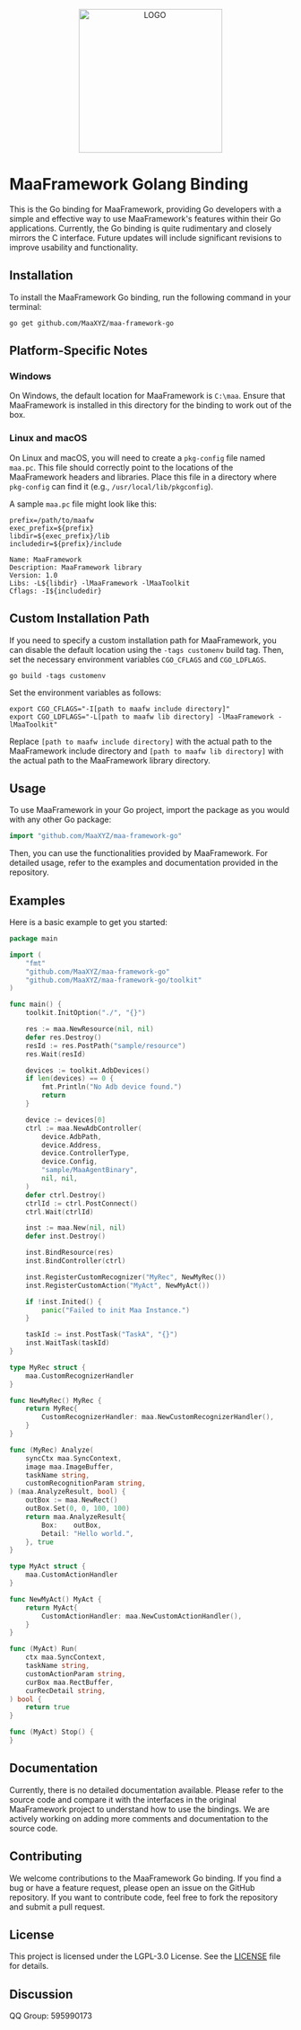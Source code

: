 <!-- markdownlint-disable MD033 MD041 -->
<p align="center">
  <img alt="LOGO" src="https://cdn.jsdelivr.net/gh/MaaAssistantArknights/design@main/logo/maa-logo_512x512.png" width="256" height="256" />
</p>

# MaaFramework Golang Binding

This is the Go binding for MaaFramework, providing Go developers with a simple and effective way to use MaaFramework's features within their Go applications. Currently, the Go binding is quite rudimentary and closely mirrors the C interface. Future updates will include significant revisions to improve usability and functionality.

## Installation

To install the MaaFramework Go binding, run the following command in your terminal:

```shell
go get github.com/MaaXYZ/maa-framework-go
```

## Platform-Specific Notes

### Windows

On Windows, the default location for MaaFramework is `C:\maa`. Ensure that MaaFramework is installed in this directory for the binding to work out of the box.

### Linux and macOS

On Linux and macOS, you will need to create a `pkg-config` file named `maa.pc`. This file should correctly point to the locations of the MaaFramework headers and libraries. Place this file in a directory where `pkg-config` can find it (e.g., `/usr/local/lib/pkgconfig`).

A sample `maa.pc` file might look like this:

```
prefix=/path/to/maafw
exec_prefix=${prefix}
libdir=${exec_prefix}/lib
includedir=${prefix}/include

Name: MaaFramework
Description: MaaFramework library
Version: 1.0
Libs: -L${libdir} -lMaaFramework -lMaaToolkit
Cflags: -I${includedir}
```

## Custom Installation Path
If you need to specify a custom installation path for MaaFramework, you can disable the default location using the `-tags customenv` build tag. Then, set the necessary environment variables `CGO_CFLAGS` and `CGO_LDFLAGS`.

```shell
go build -tags customenv
```

Set the environment variables as follows:

```shell
export CGO_CFLAGS="-I[path to maafw include directory]"
export CGO_LDFLAGS="-L[path to maafw lib directory] -lMaaFramework -lMaaToolkit"
```
Replace `[path to maafw include directory]` with the actual path to the MaaFramework include directory and `[path to maafw lib directory]` with the actual path to the MaaFramework library directory.

## Usage

To use MaaFramework in your Go project, import the package as you would with any other Go package:

```go
import "github.com/MaaXYZ/maa-framework-go"
```

Then, you can use the functionalities provided by MaaFramework. For detailed usage, refer to the examples and documentation provided in the repository.


## Examples

Here is a basic example to get you started:

```go
package main

import (
	"fmt"
	"github.com/MaaXYZ/maa-framework-go"
	"github.com/MaaXYZ/maa-framework-go/toolkit"
)

func main() {
	toolkit.InitOption("./", "{}")

	res := maa.NewResource(nil, nil)
	defer res.Destroy()
	resId := res.PostPath("sample/resource")
	res.Wait(resId)

	devices := toolkit.AdbDevices()
	if len(devices) == 0 {
		fmt.Println("No Adb device found.")
		return
	}

	device := devices[0]
	ctrl := maa.NewAdbController(
		device.AdbPath,
		device.Address,
		device.ControllerType,
		device.Config,
		"sample/MaaAgentBinary",
		nil, nil,
	)
	defer ctrl.Destroy()
	ctrlId := ctrl.PostConnect()
	ctrl.Wait(ctrlId)

	inst := maa.New(nil, nil)
	defer inst.Destroy()

	inst.BindResource(res)
	inst.BindController(ctrl)

	inst.RegisterCustomRecognizer("MyRec", NewMyRec())
	inst.RegisterCustomAction("MyAct", NewMyAct())

	if !inst.Inited() {
		panic("Failed to init Maa Instance.")
	}

	taskId := inst.PostTask("TaskA", "{}")
	inst.WaitTask(taskId)
}

type MyRec struct {
	maa.CustomRecognizerHandler
}

func NewMyRec() MyRec {
	return MyRec{
		CustomRecognizerHandler: maa.NewCustomRecognizerHandler(),
	}
}

func (MyRec) Analyze(
	syncCtx maa.SyncContext,
	image maa.ImageBuffer,
	taskName string,
	customRecognitionParam string,
) (maa.AnalyzeResult, bool) {
	outBox := maa.NewRect()
	outBox.Set(0, 0, 100, 100)
	return maa.AnalyzeResult{
		Box:    outBox,
		Detail: "Hello world.",
	}, true
}

type MyAct struct {
	maa.CustomActionHandler
}

func NewMyAct() MyAct {
	return MyAct{
		CustomActionHandler: maa.NewCustomActionHandler(),
	}
}

func (MyAct) Run(
	ctx maa.SyncContext,
	taskName string,
	customActionParam string,
	curBox maa.RectBuffer,
	curRecDetail string,
) bool {
	return true
}

func (MyAct) Stop() {
}
```

## Documentation

Currently, there is no detailed documentation available. Please refer to the source code and compare it with the interfaces in the original MaaFramework project to understand how to use the bindings. We are actively working on adding more comments and documentation to the source code.

## Contributing

We welcome contributions to the MaaFramework Go binding. If you find a bug or have a feature request, please open an issue on the GitHub repository. If you want to contribute code, feel free to fork the repository and submit a pull request.

## License

This project is licensed under the LGPL-3.0 License. See the [LICENSE](https://github.com/MaaXYZ/maa-framework-go/blob/main/LICENSE.md) file for details.

## Discussion

QQ Group: 595990173